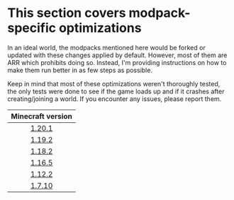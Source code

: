 # This section covers modpack-specific optimizations

In an ideal world, the modpacks mentioned here would be forked or updated with these changes applied by default. However, most of them are ARR which prohibits doing so. Instead, I'm providing instructions on how to make them run better in as few steps as possible. 

Keep in mind that most of these optimizations weren't thoroughly tested, the only tests were done to see if the game loads up and if it crashes after creating/joining a world. If you encounter any issues, please report them.

| Minecraft version |
|:---:|
| [1.20.1](packs-1.20.1.md) |
| [1.19.2](packs-1.19.2.md) |
| [1.18.2](packs-1.18.2.md) |
| [1.16.5](packs-1.16.5.md) |
| [1.12.2](packs-1.12.2.md) |
| [1.7.10](packs-1.7.10.md) |
